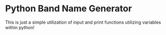 # Python Band Name Generator

This is just a simple utilization of input and print functions utilizing variables within python!
